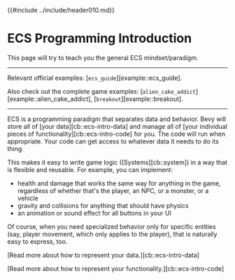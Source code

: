 {{#include ../include/header010.md}}

# ECS Programming Introduction

This page will try to teach you the general ECS mindset/paradigm.

---

Relevant official examples:
[`ecs_guide`][example::ecs_guide].

Also check out the complete game examples:
[`alien_cake_addict`][example::alien_cake_addict],
[`breakout`][example::breakout].

---

ECS is a programming paradigm that separates data and behavior. Bevy will store
all of [your data][cb::ecs-intro-data] and manage all of [your individual pieces
of functionality][cb::ecs-intro-code] for you. The code will run when
appropriate. Your code can get access to whatever data it needs to do its thing.

This makes it easy to write game logic ([Systems][cb::system]) in a way that
is flexible and reusable. For example, you can implement:

- health and damage that works the same way for anything in the game,
  regardless of whether that's the player, an NPC, or a monster, or a vehicle
- gravity and collisions for anything that should have physics
- an animation or sound effect for all buttons in your UI

Of course, when you need specialized behavior only for specific entities (say,
player movement, which only applies to the player), that is naturally easy to
express, too.

[Read more about how to represent your data.][cb::ecs-intro-data]

[Read more about how to represent your functionality.][cb::ecs-intro-code]
